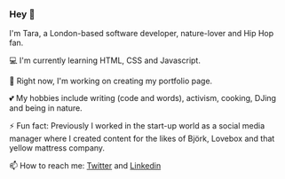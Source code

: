 ### Hey :wave:

I'm Tara, a London-based software developer, nature-lover and Hip Hop fan.

:computer: I'm currently learning HTML, CSS and Javascript.

:memo: Right now, I'm working on creating my portfolio page.

:two_hearts: My hobbies include writing (code and words), activism, cooking, DJing and being in nature.

⚡ Fun fact: Previously I worked in the start-up world as a social media manager where I created content for the likes of Björk, Lovebox and that yellow mattress company.

📫 How to reach me: [Twitter](https://twitter.com/tarajaneseton) and [Linkedin](https://uk.linkedin.com/in/tarajaneseton)


<!--
**tarajaneseton/tarajaneseton** is a ✨ _special_ ✨ repository because its `README.md` (this file) appears on your GitHub profile.

Here are some ideas to get you started:

- 🔭 I’m currently working on ...
- 🌱 I’m currently learning ...
- 👯 I’m looking to collaborate on ...
- 🤔 I’m looking for help with ...
- 💬 Ask me about ...
- 📫 How to reach me: ...
- 😄 Pronouns: ...
- ⚡ Fun fact: ...
-->
